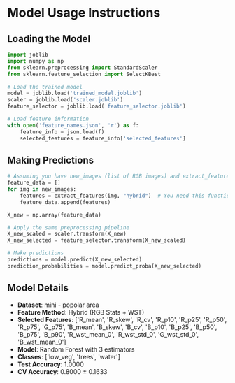 # Model Usage Instructions

## Loading the Model
```python
import joblib
import numpy as np
from sklearn.preprocessing import StandardScaler
from sklearn.feature_selection import SelectKBest

# Load the trained model
model = joblib.load('trained_model.joblib')
scaler = joblib.load('scaler.joblib')
feature_selector = joblib.load('feature_selector.joblib')

# Load feature information
with open('feature_names.json', 'r') as f:
    feature_info = json.load(f)
    selected_features = feature_info['selected_features']
```

## Making Predictions
```python
# Assuming you have new_images (list of RGB images) and extract_features function
feature_data = []
for img in new_images:
    features = extract_features(img, "hybrid")  # You need this function
    feature_data.append(features)

X_new = np.array(feature_data)

# Apply the same preprocessing pipeline
X_new_scaled = scaler.transform(X_new)
X_new_selected = feature_selector.transform(X_new_scaled)

# Make predictions
predictions = model.predict(X_new_selected)
prediction_probabilities = model.predict_proba(X_new_selected)
```

## Model Details
- **Dataset**: mini - popolar area
- **Feature Method**: Hybrid (RGB Stats + WST)
- **Selected Features**: ['R_mean', 'R_skew', 'R_cv', 'R_p10', 'R_p25', 'R_p50', 'R_p75', 'G_p75', 'B_mean', 'B_skew', 'B_cv', 'B_p10', 'B_p25', 'B_p50', 'B_p75', 'B_p90', 'R_wst_mean_0', 'R_wst_std_0', 'G_wst_std_0', 'B_wst_mean_0']
- **Model**: Random Forest with 3 estimators
- **Classes**: ['low_veg', 'trees', 'water']
- **Test Accuracy**: 1.0000
- **CV Accuracy**: 0.8000 ± 0.1633
